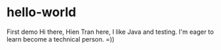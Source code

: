 # hello-world
First demo
Hi there, 
Hien Tran here, I like Java and testing.
I'm eager to learn become a technical person. =))
